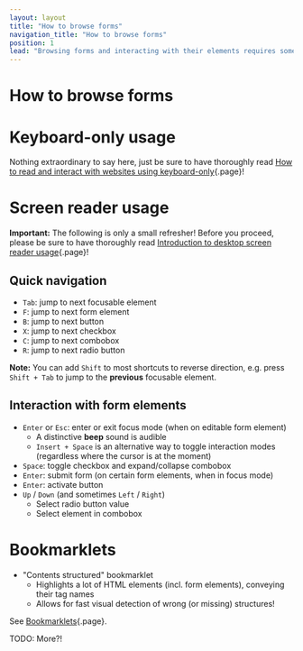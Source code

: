 ```yaml
---
layout: layout
title: "How to browse forms"
navigation_title: "How to browse forms"
position: 1
lead: "Browsing forms and interacting with their elements requires some special knowledge in both screen readers and keyboard-only usage."
---
```


# How to browse forms

# Keyboard-only usage

Nothing extraordinary to say here, just be sure to have thoroughly read [How to read and interact with websites using keyboard-only](/knowledge/keyboard-only/browsing-websites){.page}!

# Screen reader usage

**Important:** The following is only a small refresher! Before you proceed, please be sure to have thoroughly read [Introduction to desktop screen reader usage](/knowledge/desktop-screen-readers){.page}!

## Quick navigation

- `Tab`: jump to next focusable element
- `F`: jump to next form element
- `B`: jump to next button
- `X`: jump to next checkbox
- `C`: jump to next combobox
- `R`: jump to next radio button

**Note:** You can add `Shift` to most shortcuts to reverse direction, e.g. press `Shift + Tab` to jump to the **previous** focusable element.

## Interaction with form elements

- `Enter` or `Esc`: enter or exit focus mode (when on editable form element)
    - A distinctive **beep** sound is audible
    - `Insert + Space` is an alternative way to toggle interaction modes (regardless where the cursor is at the moment)
- `Space`: toggle checkbox and expand/collapse combobox
- `Enter`: submit form (on certain form elements, when in focus mode)
- `Enter`: activate button
- `Up` / `Down` (and sometimes `Left` / `Right`)
    - Select radio button value
    - Select element in combobox

# Bookmarklets

- "Contents structured" bookmarklet
    - Highlights a lot of HTML elements (incl. form elements), conveying their tag names
    - Allows for fast visual detection of wrong (or missing) structures!

See [Bookmarklets](/setup/browsers/bookmarklets){.page}.

TODO: More?!